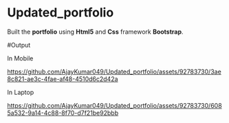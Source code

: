 # Updated_portfolio

Built the <b>portfolio</b> using <b>Html5</b> and <b>Css</b> framework <b>Bootstrap</b>.

#Output

In Mobile

https://github.com/AjayKumar049/Updated_portfolio/assets/92783730/3ae8c821-ae3c-4fae-af48-4510d6c2d42a

In Laptop



https://github.com/AjayKumar049/Updated_portfolio/assets/92783730/6085a532-9a14-4c88-8f70-d7f21be92bbb












